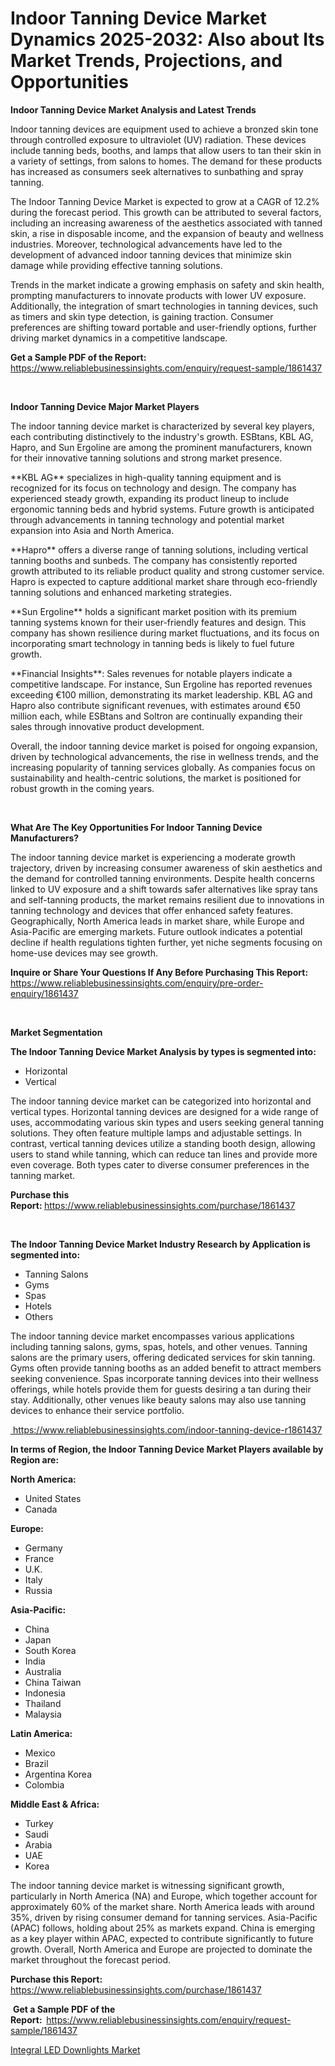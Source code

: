 <p><h1>Indoor Tanning Device Market Dynamics 2025-2032: Also about Its Market Trends, Projections, and Opportunities</h1></p><p><strong>Indoor Tanning Device Market Analysis and Latest Trends</strong></p>
<p><p>Indoor tanning devices are equipment used to achieve a bronzed skin tone through controlled exposure to ultraviolet (UV) radiation. These devices include tanning beds, booths, and lamps that allow users to tan their skin in a variety of settings, from salons to homes. The demand for these products has increased as consumers seek alternatives to sunbathing and spray tanning.</p><p>The Indoor Tanning Device Market is expected to grow at a CAGR of 12.2% during the forecast period. This growth can be attributed to several factors, including an increasing awareness of the aesthetics associated with tanned skin, a rise in disposable income, and the expansion of beauty and wellness industries. Moreover, technological advancements have led to the development of advanced indoor tanning devices that minimize skin damage while providing effective tanning solutions.</p><p>Trends in the market indicate a growing emphasis on safety and skin health, prompting manufacturers to innovate products with lower UV exposure. Additionally, the integration of smart technologies in tanning devices, such as timers and skin type detection, is gaining traction. Consumer preferences are shifting toward portable and user-friendly options, further driving market dynamics in a competitive landscape.</p></p>
<p><strong>Get a Sample PDF of the Report:&nbsp;</strong> <a href="https://www.reliablebusinessinsights.com/enquiry/request-sample/1861437?utm_campaign=2234&utm_medium=2&utm_source=Github&utm_content=ia&utm_term=09022025&utm_id=indoor-tanning-device">https://www.reliablebusinessinsights.com/enquiry/request-sample/1861437</a></p>
<p>&nbsp;</p>
<p><strong>Indoor Tanning Device Major Market Players</strong></p>
<p><p>The indoor tanning device market is characterized by several key players, each contributing distinctively to the industry's growth. ESBtans, KBL AG, Hapro, and Sun Ergoline are among the prominent manufacturers, known for their innovative tanning solutions and strong market presence.</p><p>**KBL AG** specializes in high-quality tanning equipment and is recognized for its focus on technology and design. The company has experienced steady growth, expanding its product lineup to include ergonomic tanning beds and hybrid systems. Future growth is anticipated through advancements in tanning technology and potential market expansion into Asia and North America.</p><p>**Hapro** offers a diverse range of tanning solutions, including vertical tanning booths and sunbeds. The company has consistently reported growth attributed to its reliable product quality and strong customer service. Hapro is expected to capture additional market share through eco-friendly tanning solutions and enhanced marketing strategies.</p><p>**Sun Ergoline** holds a significant market position with its premium tanning systems known for their user-friendly features and design. This company has shown resilience during market fluctuations, and its focus on incorporating smart technology in tanning beds is likely to fuel future growth.</p><p>**Financial Insights**: Sales revenues for notable players indicate a competitive landscape. For instance, Sun Ergoline has reported revenues exceeding €100 million, demonstrating its market leadership. KBL AG and Hapro also contribute significant revenues, with estimates around €50 million each, while ESBtans and Soltron are continually expanding their sales through innovative product development.</p><p>Overall, the indoor tanning device market is poised for ongoing expansion, driven by technological advancements, the rise in wellness trends, and the increasing popularity of tanning services globally. As companies focus on sustainability and health-centric solutions, the market is positioned for robust growth in the coming years.</p></p>
<p>&nbsp;</p>
<p><strong>What Are The Key Opportunities For Indoor Tanning Device Manufacturers?</strong></p>
<p><p>The indoor tanning device market is experiencing a moderate growth trajectory, driven by increasing consumer awareness of skin aesthetics and the demand for controlled tanning environments. Despite health concerns linked to UV exposure and a shift towards safer alternatives like spray tans and self-tanning products, the market remains resilient due to innovations in tanning technology and devices that offer enhanced safety features. Geographically, North America leads in market share, while Europe and Asia-Pacific are emerging markets. Future outlook indicates a potential decline if health regulations tighten further, yet niche segments focusing on home-use devices may see growth.</p></p>
<p><strong>Inquire or Share Your Questions If Any Before Purchasing This Report:</strong> <a href="https://www.reliablebusinessinsights.com/enquiry/pre-order-enquiry/1861437?utm_campaign=2234&utm_medium=2&utm_source=Github&utm_content=ia&utm_term=09022025&utm_id=indoor-tanning-device">https://www.reliablebusinessinsights.com/enquiry/pre-order-enquiry/1861437</a></p>
<p>&nbsp;</p>
<p><strong>Market Segmentation</strong></p>
<p><strong>The Indoor Tanning Device Market Analysis by types is segmented into:</strong></p>
<p><ul><li>Horizontal</li><li>Vertical</li></ul></p>
<p><p>The indoor tanning device market can be categorized into horizontal and vertical types. Horizontal tanning devices are designed for a wide range of uses, accommodating various skin types and users seeking general tanning solutions. They often feature multiple lamps and adjustable settings. In contrast, vertical tanning devices utilize a standing booth design, allowing users to stand while tanning, which can reduce tan lines and provide more even coverage. Both types cater to diverse consumer preferences in the tanning market.</p></p>
<p><strong>Purchase this Report:&nbsp;</strong><a href="https://www.reliablebusinessinsights.com/purchase/1861437?utm_campaign=2234&utm_medium=2&utm_source=Github&utm_content=ia&utm_term=09022025&utm_id=indoor-tanning-device">https://www.reliablebusinessinsights.com/purchase/1861437</a></p>
<p>&nbsp;</p>
<p><strong>The Indoor Tanning Device Market Industry Research by Application is segmented into:</strong></p>
<p><ul><li>Tanning Salons</li><li>Gyms</li><li>Spas</li><li>Hotels</li><li>Others</li></ul></p>
<p><p>The indoor tanning device market encompasses various applications including tanning salons, gyms, spas, hotels, and other venues. Tanning salons are the primary users, offering dedicated services for skin tanning. Gyms often provide tanning booths as an added benefit to attract members seeking convenience. Spas incorporate tanning devices into their wellness offerings, while hotels provide them for guests desiring a tan during their stay. Additionally, other venues like beauty salons may also use tanning devices to enhance their service portfolio.</p></p>
<p><a href="https://www.reliablebusinessinsights.com/indoor-tanning-device-r1861437?utm_campaign=2234&utm_medium=2&utm_source=Github&utm_content=ia&utm_term=09022025&utm_id=indoor-tanning-device">&nbsp;https://www.reliablebusinessinsights.com/indoor-tanning-device-r1861437</a></p>
<p><strong>In terms of Region, the Indoor Tanning Device Market Players available by Region are:</strong></p>
<p>
    <p> <strong> North America: </strong>
        <ul>
            <li>United States</li>
            <li>Canada</li>
        </ul>
        </p> 
    <p> <strong> Europe: </strong>
        <ul>
            <li>Germany</li>
            <li>France</li>
            <li>U.K.</li>
            <li>Italy</li>
            <li>Russia</li>
        </ul>
        </p> 
    <p> <strong> Asia-Pacific: </strong>
        <ul>
            <li>China</li>
            <li>Japan</li>
            <li>South Korea</li>
            <li>India</li>
            <li>Australia</li>
            <li>China Taiwan</li>
            <li>Indonesia</li>
            <li>Thailand</li>
            <li>Malaysia</li>
        </ul>
        </p> 
    <p> <strong> Latin America: </strong>
        <ul>
            <li>Mexico</li>
            <li>Brazil</li>
            <li>Argentina Korea</li>
            <li>Colombia</li>
        </ul>
        </p> 
    <p> <strong> Middle East & Africa: </strong>
        <ul>
            <li>Turkey</li>
            <li>Saudi</li>
            <li>Arabia</li>
            <li>UAE</li>
            <li>Korea</li>
        </ul>
    </p>
    </p>
<p><p>The indoor tanning device market is witnessing significant growth, particularly in North America (NA) and Europe, which together account for approximately 60% of the market share. North America leads with around 35%, driven by rising consumer demand for tanning services. Asia-Pacific (APAC) follows, holding about 25% as markets expand. China is emerging as a key player within APAC, expected to contribute significantly to future growth. Overall, North America and Europe are projected to dominate the market throughout the forecast period.</p></p>
<p><strong>Purchase this Report: </strong><a href="https://www.reliablebusinessinsights.com/purchase/1861437?utm_campaign=2234&utm_medium=2&utm_source=Github&utm_content=ia&utm_term=09022025&utm_id=indoor-tanning-device">https://www.reliablebusinessinsights.com/purchase/1861437</a></p>
<p>&nbsp;<strong>Get a Sample PDF of the Report:&nbsp;&nbsp;</strong><a href="https://www.reliablebusinessinsights.com/enquiry/request-sample/1861437?utm_campaign=2234&utm_medium=2&utm_source=Github&utm_content=ia&utm_term=09022025&utm_id=indoor-tanning-device">https://www.reliablebusinessinsights.com/enquiry/request-sample/1861437</a></p>
<p><strong></strong></p>
<p><p><a href="https://github.com/hillsmyung726/Market-Research-Report-List-1/blob/main/integral-led-downlights-market.md?utm_campaign=2234&utm_medium=2&utm_source=Github&utm_content=ia&utm_term=09022025&utm_id=indoor-tanning-device">Integral LED Downlights Market</a></p></p>
